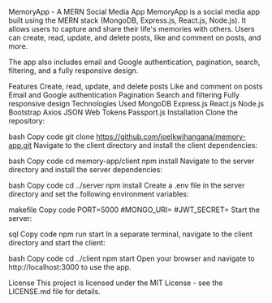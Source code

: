 MemoryApp - A MERN Social Media App
MemoryApp is a social media app built using the MERN stack (MongoDB, Express.js, React.js, Node.js). It allows users to capture and share their life's memories with others. Users can create, read, update, and delete posts, like and comment on posts, and more.

The app also includes email and Google authentication, pagination, search, filtering, and a fully responsive design.

Features
Create, read, update, and delete posts
Like and comment on posts
Email and Google authentication
Pagination
Search and filtering
Fully responsive design
Technologies Used
MongoDB
Express.js
React.js
Node.js
Bootstrap
Axios
JSON Web Tokens
Passport.js
Installation
Clone the repository:

bash
Copy code
git clone https://github.com/joelkwihangana/memory-app.git
Navigate to the client directory and install the client dependencies:

bash
Copy code
cd memory-app/client
npm install
Navigate to the server directory and install the server dependencies:

bash
Copy code
cd ../server
npm install
Create a .env file in the server directory and set the following environment variables:

makefile
Copy code
PORT=5000
#MONGO_URI=<your-mongodb-uri>
#JWT_SECRET=<your-jwt-secret>
Start the server:

sql
Copy code
npm run start
In a separate terminal, navigate to the client directory and start the client:

bash
Copy code
cd ../client
npm start
Open your browser and navigate to http://localhost:3000 to use the app.

License
This project is licensed under the MIT License - see the LICENSE.md file for details.
